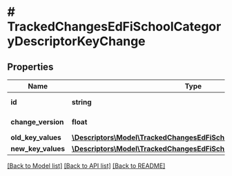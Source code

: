 # # TrackedChangesEdFiSchoolCategoryDescriptorKeyChange

## Properties

Name | Type | Description | Notes
------------ | ------------- | ------------- | -------------
**id** | **string** | Resource identifier | [optional]
**change_version** | **float** | Change version | [optional]
**old_key_values** | [**\Descriptors\Model\TrackedChangesEdFiSchoolCategoryDescriptorKey**](TrackedChangesEdFiSchoolCategoryDescriptorKey.md) |  | [optional]
**new_key_values** | [**\Descriptors\Model\TrackedChangesEdFiSchoolCategoryDescriptorKey**](TrackedChangesEdFiSchoolCategoryDescriptorKey.md) |  | [optional]

[[Back to Model list]](../../README.md#models) [[Back to API list]](../../README.md#endpoints) [[Back to README]](../../README.md)
